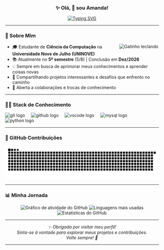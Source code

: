 <h3 align="center">✨ Olá, 👋 sou Amanda!</h3>

<p align="center">
  <a href="https://git.io/typing-svg">
    <img src="https://readme-typing-svg.herokuapp.com/?color=9370DB&size=28&center=true&vCenter=true&width=1000&lines=🙋‍♀️+Seja+bem-vindo(a)+ao+meu+GitHub!+✨;%0A🌟+Estudante+de+Ciência+da+Computação+💻;📕+Interessada+em+Ciência+de+Dados+📊" alt="Typing SVG">
  </a>
</p>

---

### 🌱 Sobre Mim
<img src="https://user-images.githubusercontent.com/74038190/226127923-0e8b7792-7b3c-462b-951b-63c96ba1a5af.gif" width="130" align="right" alt="Gatinho teclando"  />

- 🎓 Estudante de **Ciência da Computação** na **Universidade Nove de Julho (UNINOVE)**
- 📚 Atualmente no **5º semestre** (5/8) | Conclusão em **Dez/2026**
- 💡 Sempre em busca de aprimorar meus conhecimentos e aprender coisas novas
- 🚀 Compartilhando projetos interessantes e desafios que enfrento no caminho
- 🤝 Aberta a colaborações e trocas de conhecimento

---

### 👩‍💻 Stack de Conhecimento

<div align="left">
  <img src="https://img.shields.io/badge/Git-F05032?logo=git&logoColor=white&style=for-the-badge" height="40" alt="git logo"  />
  <img width="12" />
  <img src="https://img.shields.io/badge/GitHub-181717?logo=github&logoColor=white&style=for-the-badge" height="40" alt="github logo"  />
  <img width="12" />
  <img src="https://img.shields.io/badge/Visual Studio Code-007ACC?logo=visualstudiocode&logoColor=white&style=for-the-badge" height="40" alt="vscode logo"  />
  <img width="12" />
  <img src="https://img.shields.io/badge/MySQL-4479A1?logo=mysql&logoColor=white&style=for-the-badge" height="40" alt="mysql logo"  />
  <img width="12" />
  <img src="https://img.shields.io/badge/Python-3776AB?logo=python&logoColor=white&style=for-the-badge" height="40" alt="python logo"  />
</div>

---

### 🐍 GitHub Contribuições

<p align="center">
  <picture>
    <source media="(prefers-color-scheme: dark)" srcset="https://raw.githubusercontent.com/AmandaAndradeS/AmandaAndradeS/output/github-contribution-grid-snake-dark.svg">
    <source media="(prefers-color-scheme: light)" srcset="https://raw.githubusercontent.com/AmandaAndradeS/AmandaAndradeS/output/github-contribution-grid-snake.svg">
    <img src="https://raw.githubusercontent.com/AmandaAndradeS/AmandaAndradeS/output/github-contribution-grid-snake.svg" alt="Animação das contribuições" />
  </picture>
</p>

---

### 📊 Minha Jornada

<div align="center">
  <img src="https://github-readme-activity-graph.vercel.app/graph?username=AmandaAndradeS&theme=nightowl" alt="Gráfico de atividade do GitHub" />
  <img src="https://github-readme-stats.vercel.app/api/top-langs/?username=AmandaAndradeS&layout=compact&langs_count=20&theme=nightowl" alt="Linguagens mais usadas" height="150" />
  <img src="https://github-readme-stats.vercel.app/api?username=AmandaAndradeS&show_icons=true&include_all_commits=true&count_private=true&theme=nightowl&rank_icon=github&border_radius=10" alt="Estatísticas do GitHub" height="150" />
</div>

---


<p align="center">
  <i>✨ Obrigada por visitar meu perfil!<br>
  Sinta-se à vontade para explorar meus projetos e contribuições.<br>
  Volte sempre! 🚀</i>
</p>

---
